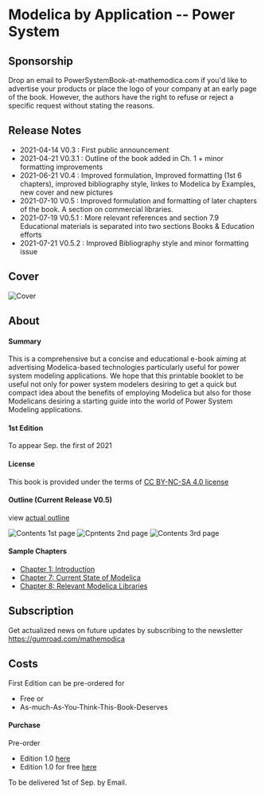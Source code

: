 # Modelica by Application -- Power System 

## Sponsorship 

Drop an email to PowerSystemBook-at-mathemodica.com if you'd like to advertise your products or place the logo of your company at an early page of the book. However, the authors have the right to refuse or reject a specific request without stating the reasons. 

## Release Notes 

- 2021-04-14 V0.3   : First public announcement 
- 2021-04-21 V0.3.1 : Outline of the book added in Ch. 1 + minor formatting improvements  
- 2021-06-21 V0.4   : Improved formulation, Improved formatting (1st 6 chapters), improved bibliography style, linkes to Modelica by Examples, new cover and new pictures  
- 2021-07-10 V0.5   : Improved formulation and formatting of later chapters of the book. A section on commercial libraries. 
- 2021-07-19 V0.5.1 : More relevant references and section 7.9 Educational materials is separated into two sections Books & Education efforts  
- 2021-07-21 V0.5.2 : Improved Bibliography style and minor formatting issue

## Cover

![Cover](MPSCoverActual.png)

## About 

#### Summary 

This is a comprehensive but a concise and educational e-book aiming at advertising Modelica-based technologies particularly useful for power system modeling applications. We hope that this printable booklet to be useful not only for power system modelers desiring to get a quick but compact idea about the benefits of employing Modelica but also for those Modelicans desiring a starting guide into the world of Power System Modeling applications.  

#### 1st Edition

To appear Sep. the first of 2021

#### License 

This book is provided under the terms of [CC BY-NC-SA 4.0 license](https://creativecommons.org/licenses/by-nc-sa/4.0/)

#### Outline (Current Release V0.5)

view [actual outline](https://github.com/Mathemodica/ModelicaPowerSystemBook/blob/main/ModelicaPowerSys-outline.pdf)

![Contents 1st page](https://github.com/Mathemodica/ModelicaPowerSystemBook/blob/main/ContentsIActual.png)
![Cpntents 2nd page](https://github.com/Mathemodica/ModelicaPowerSystemBook/blob/main/ContentsIIActual.png)
![Contents 3rd page](https://github.com/Mathemodica/ModelicaPowerSystemBook/blob/main/ContentsIIIActual.png)

#### Sample Chapters 

- [Chapter 1: Introduction](https://github.com/Mathemodica/ModelicaPowerSystemBook/blob/main/samples/MPS_ActualVersion_Towards1.0-Ch1.pdf)
- [Chapter 7: Current State of Modelica](https://github.com/Mathemodica/ModelicaPowerSystemBook/blob/main/samples/MPS_ActualVersion_Towards1.0-Ch7.pdf)
- [Chapter 8: Relevant Modelica Libraries](https://github.com/Mathemodica/ModelicaPowerSystemBook/blob/main/samples/MPS_ActualVersion_Towards1.0-Ch8.pdf)

## Subscription 

Get actualized news on future updates by subscribing to the newsletter https://gumroad.com/mathemodica

## Costs 

First Edition can be pre-ordered for 

* Free or 
* As-much-As-You-Think-This-Book-Deserves 

#### Purchase

Pre-order 
- Edition 1.0 [here](https://gum.co/mathemodica-powsys)
- Edition 1.0 for free [here](https://gum.co/mathemodica-powsys-free) 

To be delivered 1st of Sep. by Email.
